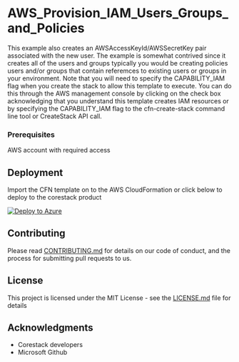 
# AWS_Provision_IAM_Users_Groups_and_Policies

This example also creates an AWSAccessKeyId/AWSSecretKey pair associated with the new user. The example is somewhat contrived since it creates all of the users and groups typically you would be creating policies users and/or groups that contain referemces to existing users or groups in your environment. Note that you will need to specify the CAPABILITY_IAM flag when you create the stack to allow this template to execute. You can do this through the AWS management console by clicking on the check box acknowledging that you understand this template creates IAM resources or by specifying the CAPABILITY_IAM flag to the cfn-create-stack command line tool or CreateStack API call. 

### Prerequisites

AWS account with required access

## Deployment

Import the CFN template on to the AWS CloudFormation or click below to deploy to the corestack product 

[![Deploy to Azure](https://docs.corestack.io/wp-content/uploads/2019/09/deploy-to-corestack.svg)](http://discover.corestack.io/heatstack/templates?repositories=github&external_redirect=true&name=AWS_Provision_IAM_Users_Groups_and_Policies&url=https://raw.githubusercontent.com/corestacklabs/Templates/sandbox/cfn/AWS_Provision_IAM_Users_Groups_and_Policies/AWS_Provision_IAM_Users_Groups_and_Policies_content.json&engine=cfn&type[0]=Cloud&classification[0]=Provisioning&services[0]=AWS&scope=tenant#/mytemplates)

## Contributing

Please read [CONTRIBUTING.md](https://gist.github.com/karthick-kk/30e4fd3f279492b4f040d5cd569d21d0) for details on our code of conduct, and the process for submitting pull requests to us.

## License

This project is licensed under the MIT License - see the [LICENSE.md](LICENSE.md) file for details

## Acknowledgments

* Corestack developers
* Microsoft Github

